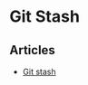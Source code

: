 # Git Stash

## Articles
- [Git stash](https://www.atlassian.com/git/tutorials/saving-changes/git-stash)
